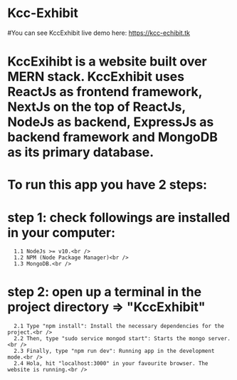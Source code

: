 # Kcc-Exhibit

#You can see KccExhibit live demo here: https://kcc-echibit.tk

# KccExihibt is a website built over MERN stack. KccExhibit uses ReactJs as frontend framework, NextJs on the top of ReactJs, NodeJs as backend, ExpressJs as backend framework and MongoDB as its primary database.

# To run this app you have 2 steps:

# step 1: check followings are installed in your computer:<br />
      1.1 NodeJs >= v10.<br />
      1.2 NPM (Node Package Manager)<br />
      1.3 MongoDB.<br />
      
# step 2: open up a terminal in the project directory => "KccExhibit"<br />
      2.1 Type "npm install": Install the necessary dependencies for the project.<br />
      2.2 Then, type "sudo service mongod start": Starts the mongo server.<br />
      2.3 Finally, type "npm run dev": Running app in the development mode.<br />
      2.4 Hola, hit "localhost:3000" in your favourite browser. The website is running.<br />
